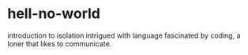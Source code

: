 # hell-no-world
introduction to isolation
intrigued with language fascinated by coding, a loner that likes to communicate.
